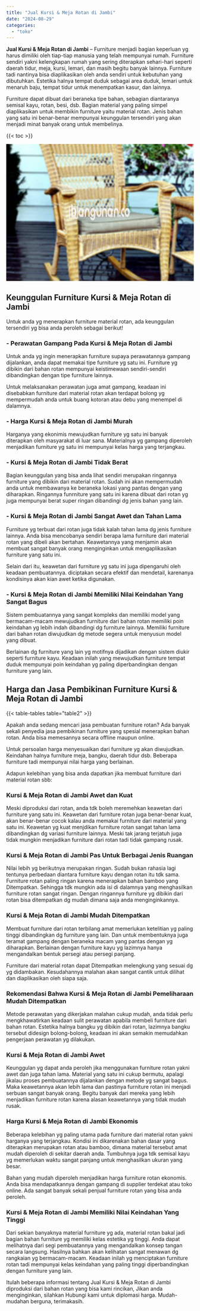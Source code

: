 ```yaml
---
title: "Jual Kursi & Meja Rotan di Jambi"
date: "2024-08-29"
categories: 
  - "toko"
---
```


**Jual Kursi & Meja Rotan di Jambi** – Furniture menjadi bagian keperluan yg harus dimiliki oleh tiap-tiap manusia yang telah mempunyai rumah. Furniture sendiri yakni kelengkapan rumah yang sering diterapkan sehari-hari seperti daerah tidur, meja, kursi, lemari, dan masih begitu banyak lainnya. Furniture tadi nantinya bisa diaplikasikan oleh anda sendiri untuk kebutuhan yang dibutuhkan. Estetika halnya tempat duduk sebagai area duduk, lemari untuk menaruh baju, tempat tidur untuk menempatkan kasur, dan lainnya.

Furniture dapat dibuat dari beraneka tipe bahan, sebagian diantaranya semisal kayu, rotan, besi, dsb. Bagian material yang paling simpel diaplikasikan untuk membikin furniture yaitu material rotan. Jenis bahan yang satu ini benar-benar mempunyai keunggulan tersendiri yang akan menjadi minat banyak orang untuk membelinya.

{{< toc >}}

![Jual Kursi & Meja Rotan di Jambi](/images/kursi-meja-rotan-murah20.png)

## Keunggulan Furniture Kursi & Meja Rotan di Jambi

Untuk anda yg menerapkan furniture material rotan, ada keunggulan tersendiri yg bisa anda peroleh sebagai berikut!

### \- Perawatan Gampang Pada Kursi & Meja Rotan di Jambi

Untuk anda yg ingin menerapkan furniture supaya perawatannya gampang dijalankan, anda dapat memakai tipe furniture yg satu ini. Furniture yg dibikin dari bahan rotan mempunyai keistimewaan sendiri-sendiri dibandingkan dengan tipe furniture lainnya.

Untuk melaksanakan perawatan juga amat gampang, keadaan ini disebabkan furniture dari material rotan akan terdapat bolong yg mempermudah anda untuk buang kotoran atau debu yang menempel di dalamnya.

### \- Harga Kursi & Meja Rotan di Jambi Murah

Harganya yang ekonimis mewujudkan furniture yg satu ini banyak diterapkan oleh masyarakat di luar sana. Materialnya yg gampang diperoleh menjadikan furniture yg satu ini mempunyai kelas harga yang terjangkau.

### \- Kursi & Meja Rotan di Jambi Tidak Berat

Bagian keunggulan yang bisa anda lihat sendiri merupakan ringannya furniture yang dibikin dari material rotan. Sudah ini akan mempermudah anda untuk membawanya ke beraneka lokasi yang pantas dengan yang diharapkan. Ringannya funrniture yang satu ini karena dibuat dari rotan yg juga mempunyai berat super ringan dibandingi dg jenis bahan yang lain.

### \- Kursi & Meja Rotan di Jambi Sangat Awet dan Tahan Lama

Furniture yg terbuat dari rotan juga tidak kalah tahan lama dg jenis furniture lainnya. Anda bisa mencobanya sendiri berapa lama furniture dari material rotan yang dibeli akan bertahan. Keawetannya yang menjamin akan membuat sangat banyak orang menginginkan untuk mengaplikasikan furniture yang satu ini.

Selain dari itu, keawetan dari furniture yg satu ini juga dipengaruhi oleh keadaan pembuatannya. diciptakan secara efektif dan mendetail, karenanya kondisinya akan kian awet ketika digunakan.

### \- Kursi & Meja Rotan di Jambi Memiliki Nilai Keindahan Yang Sangat Bagus

Sistem pembuatannya yang sangat kompleks dan memiliki model yang bermacam-macam mewujudkan furniture dari bahan rotan memiliki poin keindahan yg lebih indah dibandingi dg furniture lainnya. Memiliki furniture dari bahan rotan diwujudkan dg metode segera untuk menyusun model yang dibuat.

Berlainan dg furniture yang lain yg motifnya dijadikan dengan sistem diukir seperti furniture kayu. Keadaan inilah yang mewujudkan furniture tempat duduk mempunyai poin keindahan yg paling diperbandingkan dengan furniture yang lain.

## Harga dan Jasa Pembikinan Furniture Kursi & Meja Rotan di Jambi

{{< table-tables table="table2" >}}

Apakah anda sedang mencari jasa pembuatan furniture rotan? Ada banyak sekali penyedia jasa pembikinan furniture yang spesial menerapkan bahan rotan. Anda bisa memesannya secara offline maupun online.

Untuk persoalan harga menyesuaikan dari furniture yg akan diwujudkan. Keindahan halnya furniture meja, bangku, daerah tidur dsb. Beberapa furniture tadi mempunyai nilai harga yang berlainan.

Adapun kelebihan yang bisa anda dapatkan jika membuat furniture dari material rotan sbb:

### Kursi & Meja Rotan di Jambi Awet dan Kuat

Meski diproduksi dari rotan, anda tdk boleh meremehkan keawetan dari furniture yang satu ini. Keawetan dari furniture rotan juga benar-benar kuat, akan benar-benar cocok kalau anda memakai furniture dari material yang satu ini. Keawetan yg kuat menjdikan furniture rotan sangat tahan lama dibandingkan dg variasi furniture lainnya. Meski tak jarang terjatuh juga tidak mungkin menjadikan furniture dari rotan tadi tidak gampang rusak.

### Kursi & Meja Rotan di Jambi Pas Untuk Berbagai Jenis Ruangan

Nilai lebih yg berikutnya merupakan ringan. Sudah bukan rahasia lagi tentunya perbedaan diantara furniture kayu dengan rotan itu tdk sama. Furniture rotan paling ringan karena menerapkan bahan bamboo yang Ditempatkan. Sehingga tdk mungkin ada isi di dalamnya yang menghasilkan furniture rotan sangat ringan. Dengan ringannya furniture yg dibikin dari rotan bisa ditempatkan dg mudah dimana saja anda menginginkannya.

### Kursi & Meja Rotan di Jambi Mudah Ditempatkan

Membuat furniture dari rotan terbilang amat memerlukan ketelitian yg paling tinggi dibandingkan dg furniture yang lain. Dan untuk membentuknya juga teramat gampang dengan beraneka macam yang pantas dengan yg diharapkan. Berlainan dengan furniture kayu yg lazimnya hanya mengandalkan bentuk persegi atau persegi panjang.

Furniture dari material rotan dapat Ditempatkan melengkung yang sesuai dg yg didambakan. Kesudahannya malahan akan sangat cantik untuk dilihat dan diaplikasikan oleh siapa saja.

### Rekomendasi Bahwa Kursi & Meja Rotan di Jambi Pemeliharaan Mudah Ditempatkan

Metode perawatan yang dikerjakan malahan cukup mudah, anda tidak perlu mengkhawatirkan keadaan sulit perawatan apabila membeli furniture dari bahan rotan. Estetika halnya bangku yg dibikin dari rotan, lazimnya bangku tersebut didesign bolong-bolong, keadaan ini akan semakin memudahkan pengerjaan perawatan yg dilakukan.

### Kursi & Meja Rotan di Jambi Awet

Keunggulan yg dapat anda peroleh jika menggunakan furniture rotan yakni awet dan juga tahan lama. Material yang satu ini cukup bermutu, apalagi jikalau proses pembuatannya dijalankan dengan metode yg sangat bagus. Maka keawetannya akan lebih lama dan pastinya furniture rotan ini menjadi serbuan sangat banyak orang. Begitu banyak dari mereka yang lebih menjadikan furniture rotan karena alasan keawetannya yang tidak mudah rusak.

### Harga Kursi & Meja Rotan di Jambi Ekonomis

Beberapa kelebihan yg paling utama pada furniture dari material rotan yakni harganya yang terjangkau. Kondisi ini dikarenakan bahan dasar yang diterapkan merupakan rotan atau bamboo, dimana material tersebut amat mudah diperoleh di sekitar daerah anda. Tumbuhnya juga tdk semisal kayu yg memerlukan waktu sangat panjang untuk menghasilkan ukuran yang besar.

Bahan yang mudah diperoleh menjadikan harga furniture rotan ekonomis. Anda bisa mendapatkannya dengan gampang di supplier terdekat atau toko online. Ada sangat banyak sekali penjual furniture rotan yang bisa anda peroleh.

### Kursi & Meja Rotan di Jambi Memiliki Nilai Keindahan Yang Tinggi

Dari sekian banyaknya material furniture yg ada, material rotan bakal jadi bagian bahan furniture yg memiliki kelas estetika yg tinggi. Anda dapat melihatnya dari segi pembuatannya yang mengandalkan konsep tangan secara langsung. Hasilnya bahkan akan kelihatan sangat menawan dg rangkaian yg bermacam-macam. Keadaan inilah yg menciptakan furniture rotan tadi mempunyai kelas keindahan yang paling tinggi diperbandingkan dengan furniture yang lain.

Itulah beberapa informasi tentang Jual Kursi & Meja Rotan di Jambi diproduksi dari bahan rotan yang bisa kami rincikan, Jikan anda menginginkan, silahkan Hubungi kami untuk diplomasi harga. Mudah-mudahan berguna, terimakasih.
